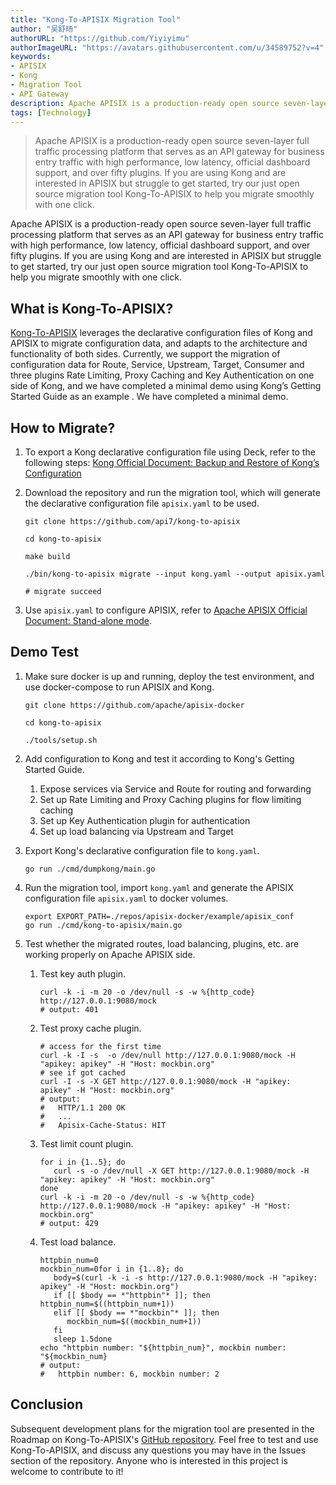 ```yaml
---
title: "Kong-To-APISIX Migration Tool"
author: "吴舒旸"
authorURL: "https://github.com/Yiyiyimu"
authorImageURL: "https://avatars.githubusercontent.com/u/34589752?v=4"
keywords:
- APISIX
- Kong
- Migration Tool
- API Gateway
description: Apache APISIX is a production-ready open source seven-layer full traffic processing platform that serves as an API gateway for business entry traffic with high performance, low latency, official dashboard support, and over fifty plugins. If you are using Kong and are interested in APISIX but struggle to get started, try our just open source migration tool Kong-To-APISIX to help you migrate smoothly with one click.
tags: [Technology]
---
```


> Apache APISIX is a production-ready open source seven-layer full traffic processing platform that serves as an API gateway for business entry traffic with high performance, low latency, official dashboard support, and over fifty plugins. If you are using Kong and are interested in APISIX but struggle to get started, try our just open source migration tool Kong-To-APISIX to help you migrate smoothly with one click.

<!--truncate-->

Apache APISIX is a production-ready open source seven-layer full traffic processing platform that serves as an API gateway for business entry traffic with high performance, low latency, official dashboard support, and over fifty plugins. If you are using Kong and are interested in APISIX but struggle to get started, try our just open source migration tool Kong-To-APISIX to help you migrate smoothly with one click.

## What is Kong-To-APISIX?

[Kong-To-APISIX](https://github.com/api7/kong-to-apisix) leverages the declarative configuration files of Kong and APISIX to migrate configuration data, and adapts to the architecture and functionality of both sides. Currently, we support the migration of configuration data for Route, Service, Upstream, Target, Consumer and three plugins Rate Limiting, Proxy Caching and Key Authentication on one side of Kong, and we have completed a minimal demo using Kong’s Getting Started Guide as an example . We have completed a minimal demo.

## How to Migrate?

1. To export a Kong declarative configuration file using Deck, refer to the following steps: [Kong Official Document: Backup and Restore of Kong’s Configuration](https://docs.konghq.com/deck/1.7.x/guides/backup-restore/)

1. Download the repository and run the migration tool, which will generate the declarative configuration file `apisix.yaml` to be used.

      ```shell
      git clone https://github.com/api7/kong-to-apisix

      cd kong-to-apisix

      make build

      ./bin/kong-to-apisix migrate --input kong.yaml --output apisix.yaml

      # migrate succeed
      ```

1. Use `apisix.yaml` to configure APISIX, refer to [Apache APISIX Official Document: Stand-alone mode](https://apisix.apache.org/docs/apisix/stand-alone).

## Demo Test

1. Make sure docker is up and running, deploy the test environment, and use docker-compose to run APISIX and Kong.

   ```shell
   git clone https://github.com/apache/apisix-docker

   cd kong-to-apisix

   ./tools/setup.sh
   ```

1. Add configuration to Kong and test it according to Kong's Getting Started Guide.
   1. Expose services via Service and Route for routing and forwarding
   1. Set up Rate Limiting and Proxy Caching plugins for flow limiting caching
   1. Set up Key Authentication plugin for authentication
   1. Set up load balancing via Upstream and Target

1. Export Kong's declarative configuration file to `kong.yaml`.

   ```shell
   go run ./cmd/dumpkong/main.go
   ```

1. Run the migration tool, import `kong.yaml` and generate the APISIX configuration file `apisix.yaml` to docker volumes.

   ```shell
   export EXPORT_PATH=./repos/apisix-docker/example/apisix_conf
   go run ./cmd/kong-to-apisix/main.go
   ```

1. Test whether the migrated routes, load balancing, plugins, etc. are working properly on Apache APISIX side.

   1. Test key auth plugin.

      ```shell
      curl -k -i -m 20 -o /dev/null -s -w %{http_code} http://127.0.0.1:9080/mock
      # output: 401
      ```

   1. Test proxy cache plugin.

      ```shell
      # access for the first time
      curl -k -I -s  -o /dev/null http://127.0.0.1:9080/mock -H "apikey: apikey" -H "Host: mockbin.org"
      # see if got cached
      curl -I -s -X GET http://127.0.0.1:9080/mock -H "apikey: apikey" -H "Host: mockbin.org"
      # output:
      #   HTTP/1.1 200 OK
      #   ...
      #   Apisix-Cache-Status: HIT
      ```

   1. Test limit count plugin.

      ```shell
      for i in {1..5}; do
         curl -s -o /dev/null -X GET http://127.0.0.1:9080/mock -H "apikey: apikey" -H "Host: mockbin.org"
      done
      curl -k -i -m 20 -o /dev/null -s -w %{http_code} http://127.0.0.1:9080/mock -H "apikey: apikey" -H "Host: mockbin.org"
      # output: 429
      ```

   1. Test load balance.

      ```shell
      httpbin_num=0
      mockbin_num=0for i in {1..8}; do
         body=$(curl -k -i -s http://127.0.0.1:9080/mock -H "apikey: apikey" -H "Host: mockbin.org")
         if [[ $body == *"httpbin"* ]]; then
      httpbin_num=$((httpbin_num+1))
         elif [[ $body == *"mockbin"* ]]; then
            mockbin_num=$((mockbin_num+1))
         fi
         sleep 1.5done
      echo "httpbin number: "${httpbin_num}", mockbin number: "${mockbin_num}
      # output:
      #   httpbin number: 6, mockbin number: 2
      ```

## Conclusion

Subsequent development plans for the migration tool are presented in the Roadmap on Kong-To-APISIX's [GitHub repository](https://github.com/api7/kong-to-apisixc). Feel free to test and use Kong-To-APISIX, and discuss any questions you may have in the Issues section of the repository. Anyone who is interested in this project is welcome to contribute to it!
